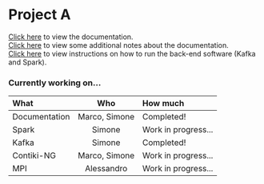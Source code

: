 # Project A

[Click here](documentation.md) to view the documentation.  
[Click here](documentation_notes.md) to view some additional notes about the documentation.  
[Click here](HOWTORUN.md) to view instructions on how to run the back-end software (Kafka and Spark).

### Currently working on...

| What | Who | How much |
|:-|:-:|:-|
| Documentation | Marco, Simone | Completed! |
| Spark | Simone | Work in progress... |
| Kafka | Simone | Completed! |
| Contiki-NG | Marco, Simone | Work in progress... |
| MPI | Alessandro | Work in progress... |
